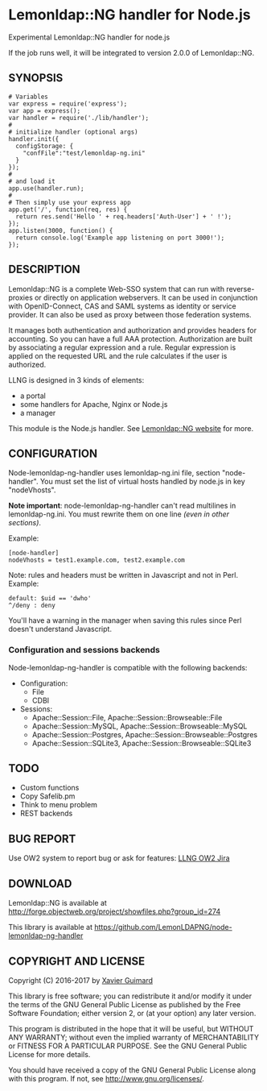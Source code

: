 # Lemonldap::NG handler for Node.js

Experimental Lemonldap::NG handler for node.js

If the job runs well, it will be integrated to version 2.0.0 of Lemonldap::NG.

## SYNOPSIS

    # Variables
    var express = require('express');
    var app = express();
    var handler = require('./lib/handler');
    #
    # initialize handler (optional args)
    handler.init({
      configStorage: {
        "confFile":"test/lemonldap-ng.ini"
      }
    });
    #
    # and load it
    app.use(handler.run);
    #
    # Then simply use your express app
    app.get('/', function(req, res) {
      return res.send('Hello ' + req.headers['Auth-User'] + ' !');
    });
    app.listen(3000, function() {
      return console.log('Example app listening on port 3000!');
    });

## DESCRIPTION

Lemonldap::NG is a complete Web-SSO system that can run with reverse-proxies
or directly on application webservers. It can be used in conjunction with
OpenID-Connect, CAS and SAML systems as identity or service provider. It can
also be used as proxy between those federation systems.

It manages both authentication and authorization and provides headers for
accounting. So you can have a full AAA protection. Authorization are built by
associating a regular expression and a rule. Regular expression is applied on
the requested URL and the rule calculates if the user is authorized.

LLNG is designed in 3 kinds of elements:
* a portal
* some handlers for Apache, Nginx or Node.js
* a manager

This module is the Node.js handler. See [Lemonldap::NG website](http://lemonldap-ng.org)
for more.

## CONFIGURATION

Node-lemonldap-ng-handler uses lemonldap-ng.ini file, section "node-handler".
You must set the list of virtual hosts handled by node.js in key "nodeVhosts".

**Note important**: node-lemonldap-ng-handler can't read multilines in
lemonldap-ng.ini. You must rewrite them on one line *(even in other sections)*.

Example:

    [node-handler]
    nodeVhosts = test1.example.com, test2.example.com

Note: rules and headers must be written in Javascript and not in Perl. Example:

    default: $uid == 'dwho'
    ^/deny : deny

You'll have a warning in the manager when saving this rules since Perl doesn't
understand Javascript.

### Configuration and sessions backends

Node-lemonldap-ng-handler is compatible with the following backends:
* Configuration:
  * File
  * CDBI
* Sessions:
  * Apache::Session::File, Apache::Session::Browseable::File
  * Apache::Session::MySQL, Apache::Session::Browseable::MySQL
  * Apache::Session::Postgres, Apache::Session::Browseable::Postgres
  * Apache::Session::SQLite3, Apache::Session::Browseable::SQLite3

## TODO

* Custom functions
* Copy Safelib.pm
* Think to menu problem
* REST backends

## BUG REPORT

Use OW2 system to report bug or ask for features:
[LLNG OW2 Jira](https://jira.ow2.org/browse/LEMONLDAP/)

## DOWNLOAD

Lemonldap::NG is available at
http://forge.objectweb.org/project/showfiles.php?group_id=274

This library is available at
https://github.com/LemonLDAPNG/node-lemonldap-ng-handler

## COPYRIGHT AND LICENSE

Copyright (C) 2016-2017 by [Xavier Guimard](mailto:x.guimard@free.fr)

This library is free software; you can redistribute it and/or modify
it under the terms of the GNU General Public License as published by
the Free Software Foundation; either version 2, or (at your option)
any later version.

This program is distributed in the hope that it will be useful,
but WITHOUT ANY WARRANTY; without even the implied warranty of
MERCHANTABILITY or FITNESS FOR A PARTICULAR PURPOSE.  See the
GNU General Public License for more details.

You should have received a copy of the GNU General Public License
along with this program.  If not, see http://www.gnu.org/licenses/.

